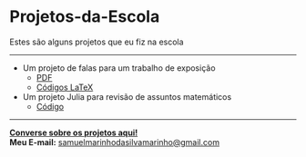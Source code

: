# Projetos-da-Escola
Estes são alguns projetos que eu fiz na escola

---
- Um projeto de falas para um trabalho de exposição
  - [PDF](https://github.com/DavdTheItGuy/Projetos-da-Escola/blob/main/trabalho1/Falas.pdf)
  - [Códigos LaTeX](https://github.com/DavdTheItGuy/Projetos-da-Escola/blob/main/trabalho1/main.tex)
- Um projeto Julia para revisão de assuntos matemáticos
  - [Código](https://github.com/DavdTheItGuy/Projetos-da-Escola/tree/main/projetos_julia)
---
[**Converse sobre os projetos aqui!**](https://github.com/DavdTheItGuy/Projetos-da-Escola/discussions)  
**Meu E-mail:** samuelmarinhodasilvamarinho@gmail.com
